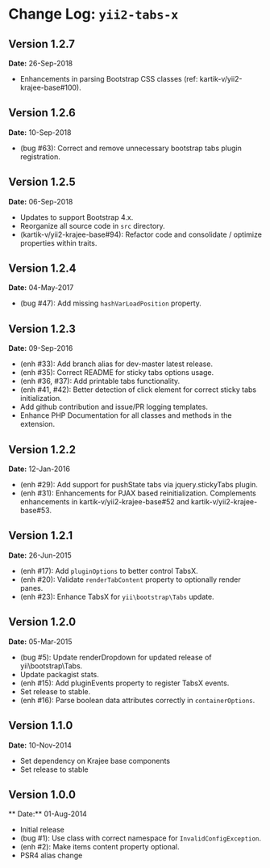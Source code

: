 Change Log: `yii2-tabs-x`
=========================

## Version 1.2.7

**Date:** 26-Sep-2018

- Enhancements in parsing Bootstrap CSS classes (ref: kartik-v/yii2-krajee-base#100).

## Version 1.2.6

**Date:** 10-Sep-2018

- (bug #63): Correct and remove unnecessary bootstrap tabs plugin registration.

## Version 1.2.5

**Date:** 06-Sep-2018

- Updates to support Bootstrap 4.x.
- Reorganize all source code in `src` directory.
- (kartik-v/yii2-krajee-base#94): Refactor code and consolidate / optimize properties within traits.

## Version 1.2.4

**Date:** 04-May-2017

- (bug #47): Add missing `hashVarLoadPosition` property.

## Version 1.2.3
    
**Date:** 09-Sep-2016

- (enh #33): Add branch alias for dev-master latest release.
- (enh #35): Correct README for sticky tabs options usage.
- (enh #36, #37): Add printable tabs functionality.
- (enh #41, #42): Better detection of click element for correct sticky tabs initialization.
- Add github contribution and issue/PR logging templates.
- Enhance PHP Documentation for all classes and methods in the extension.


## Version 1.2.2

**Date:** 12-Jan-2016

- (enh #29): Add support for pushState tabs via jquery.stickyTabs plugin.
- (enh #31): Enhancements for PJAX based reinitialization. Complements enhancements in kartik-v/yii2-krajee-base#52 and kartik-v/yii2-krajee-base#53.

## Version 1.2.1

**Date:** 26-Jun-2015

- (enh #17): Add `pluginOptions` to better control TabsX.
- (enh #20): Validate `renderTabContent` property to optionally render panes.
- (enh #23): Enhance TabsX for `yii\bootstrap\Tabs` update.

## Version 1.2.0

**Date:** 05-Mar-2015

- (bug #5): Update renderDropdown for updated release of yii\bootstrap\Tabs.
- Update packagist stats.
- (enh #15): Add pluginEvents property to register TabsX events.
- Set release to stable.
- (enh #16): Parse boolean data attributes correctly in `containerOptions`.

## Version 1.1.0

**Date:** 10-Nov-2014

- Set dependency on Krajee base components
- Set release to stable

## Version 1.0.0

** Date:** 01-Aug-2014

- Initial release
- (bug #1): Use class with correct namespace for `InvalidConfigException`.
- (enh #2): Make items content property optional.
- PSR4 alias change
